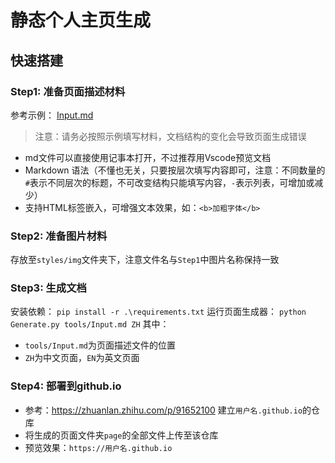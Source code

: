 # 静态个人主页生成
## 快速搭建
### Step1: 准备页面描述材料
参考示例： [Input.md](tools/Input.md)
> 注意：请务必按照示例填写材料，文档结构的变化会导致页面生成错误
- md文件可以直接使用记事本打开，不过推荐用Vscode预览文档
- Markdown 语法（不懂也无关，只要按层次填写内容即可，注意：不同数量的`#`表示不同层次的标题，不可改变结构只能填写内容，`-`表示列表，可增加或减少）
- 支持HTML标签嵌入，可增强文本效果，如：`<b>加粗字体</b>`

### Step2: 准备图片材料
存放至`styles/img`文件夹下，注意文件名与`Step1`中图片名称保持一致

### Step3: 生成文档
安装依赖：
`pip install -r .\requirements.txt`
运行页面生成器：
`python Generate.py tools/Input.md ZH`
其中：
- `tools/Input.md`为页面描述文件的位置
- `ZH`为中文页面，`EN`为英文页面

### Step4: 部署到github.io
- 参考：https://zhuanlan.zhihu.com/p/91652100 建立`用户名.github.io`的仓库
- 将生成的页面文件夹`page`的全部文件上传至该仓库
- 预览效果：`https://用户名.github.io`